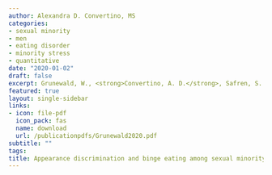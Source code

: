 ```yaml
---
author: Alexandra D. Convertino, MS
categories:
- sexual minority
- men
- eating disorder
- minority stress
- quantitative
date: "2020-01-02"
draft: false
excerpt: Grunewald, W., <strong>Convertino, A. D.</strong>, Safren, S. A., Mimiaga, M. J., O’Cleirigh, C., Mayer, K. H., & Blashill, A. J. (2020). Appearance discrimination and binge eating among sexual minority men. <em>Appetite, 156</em>. https://doi.org/10.1016/j.appet.2020.104819
featured: true
layout: single-sidebar
links:
- icon: file-pdf
  icon_pack: fas
  name: download
  url: /publicationpdfs/Grunewald2020.pdf
subtitle: ""
tags:
title: Appearance discrimination and binge eating among sexual minority men
---
```


